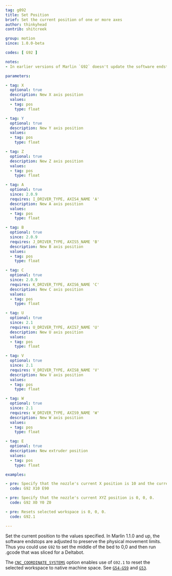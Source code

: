 ```yaml
---
tag: g092
title: Set Position
brief: Set the current position of one or more axes
author: thinkyhead
contrib: shitcreek

group: motion
since: 1.0.0-beta

codes: [ G92 ]

notes:
- In earlier versions of Marlin `G92` doesn't update the software endstops, so it was unsupported to set coordinates outside these boundaries. In Marlin 1.1.0 and up, the physical boundaries are maintained. This means you can no longer use `G92` to move below the bed, for example.

parameters:

- tag: X
  optional: true
  description: New X axis position
  values:
  - tag: pos
    type: float

- tag: Y
  optional: true
  description: New Y axis position
  values:
  - tag: pos
    type: float

- tag: Z
  optional: true
  description: New Z axis position
  values:
  - tag: pos
    type: float

- tag: A
  optional: true
  since: 2.0.9
  requires: I_DRIVER_TYPE, AXIS4_NAME 'A'
  description: New A axis position
  values:
  - tag: pos
    type: float

- tag: B
  optional: true
  since: 2.0.9
  requires: J_DRIVER_TYPE, AXIS5_NAME 'B'
  description: New B axis position
  values:
  - tag: pos
    type: float

- tag: C
  optional: true
  since: 2.0.9
  requires: K_DRIVER_TYPE, AXIS6_NAME 'C'
  description: New C axis position
  values:
  - tag: pos
    type: float

- tag: U
  optional: true
  since: 2.1
  requires: U_DRIVER_TYPE, AXIS7_NAME 'U'
  description: New U axis position
  values:
  - tag: pos
    type: float

- tag: V
  optional: true
  since: 2.1
  requires: V_DRIVER_TYPE, AXIS8_NAME 'V'
  description: New V axis position
  values:
  - tag: pos
    type: float

- tag: W
  optional: true
  since: 2.1
  requires: W_DRIVER_TYPE, AXIS9_NAME 'W'
  description: New W axis position
  values:
  - tag: pos
    type: float

- tag: E
  optional: true
  description: New extruder position
  values:
  - tag: pos
    type: float

examples:

- pre: Specify that the nozzle's current X position is 10 and the current extruder position is 90.
  code: G92 X10 E90

- pre: Specify that the nozzle's current XYZ position is 0, 0, 0.
  code: G92 X0 Y0 Z0

- pre: Resets selected workspace is 0, 0, 0.
  code: G92.1

---
```


Set the current position to the values specified. In Marlin 1.1.0 and up, the software endstops are adjusted to preserve the physical movement limits. Thus you could use `G92` to set the middle of the bed to 0,0 and then run .gcode that was sliced for a Deltabot.

The [`CNC_COORDINATE_SYSTEMS`](/docs/gcode/G054-G059.html) option enables use of `G92.1` to reset the selected workspace to native machine space. See [`G54-G59`](/docs/gcode/G054-G059.html) and [`G53`](/docs/gcode/G053.html).
